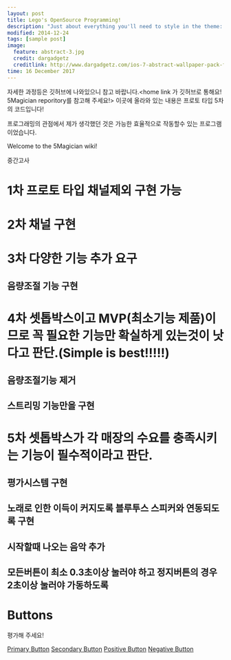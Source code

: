 ```yaml
---
layout: post
title: Lego's OpenSource Programming!
description: "Just about everything you'll need to style in the theme: headings, paragraphs, blockquotes, tables, code blocks, and more."
modified: 2014-12-24
tags: [sample post]
image:
  feature: abstract-3.jpg
  credit: dargadgetz
  creditlink: http://www.dargadgetz.com/ios-7-abstract-wallpaper-pack-for-iphone-5-and-ipod-touch-retina/
time: 16 December 2017
---
```


자세한 과정등은 깃허브에 나와있으니 참고 바랍니다.<home link 가 깃허브로 통해요! 5Magician reporitory를 참고해 주세요!> 이곳에 올라와 있는 내용은 프로토 타입 5차의 코드입니다!

프로그래밍의 관점에서 제가 생각했던 것은 가능한 효율적으로 작동할수 있는 프로그램이었습니다.

Welcome to the 5Magician wiki!

중간고사 

# 1차 프로토 타입 채널제외 구현 가능

# 2차 채널 구현

# 3차 다양한 기능 추가 요구 
##  음량조절 기능 구현

# 4차 셋톱박스이고 MVP(최소기능 제품)이므로 꼭 필요한 기능만 확실하게 있는것이 낫다고 판단.(Simple is best!!!!!) 
##   음량조절기능 제거
##   스트리밍 기능만을 구현

# 5차 셋톱박스가 각 매장의 수요를 충족시키는 기능이 필수적이라고 판단.
##  평가시스템 구현
##      노래로 인한 이득이 커지도록 블루투스 스피커와 연동되도록 구현
##      시작할때 나오는 음악 추가
##      모든버튼이 최소 0.3초이상 눌러야 하고 정지버튼의 경우 2초이상 눌러야 가동하도록 





<!--Below is just about everything you'll need to style in the theme. Check the source code to see the many embedded elements within paragraphs.

# Heading 1

## Heading 2

### Heading 3

#### Heading 4

##### Heading 5

###### Heading 6

### Body text

Lorem ipsum dolor sit amet, test link adipiscing elit. **This is strong**. Nullam dignissim convallis est. Quisque aliquam.

![Smithsonian Image]({{ site.url }}/images/3953273590_704e3899d5_m.jpg)
{: .image-right}

*This is emphasized*. Donec faucibus. Nunc iaculis suscipit dui. 53 = 125. Water is H<sub>2</sub>O. Nam sit amet sem. Aliquam libero nisi, imperdiet at, tincidunt nec, gravida vehicula, nisl. The New York Times <cite>(That’s a citation)</cite>. <u>Underline</u>. Maecenas ornare tortor. Donec sed tellus eget sapien fringilla nonummy. Mauris a ante. Suspendisse quam sem, consequat at, commodo vitae, feugiat in, nunc. Morbi imperdiet augue quis tellus.

HTML and <abbr title="cascading stylesheets">CSS<abbr> are our tools. Mauris a ante. Suspendisse quam sem, consequat at, commodo vitae, feugiat in, nunc. Morbi imperdiet augue quis tellus. Praesent mattis, massa quis luctus fermentum, turpis mi volutpat justo, eu volutpat enim diam eget metus.

### Blockquotes

> Lorem ipsum dolor sit amet, test link adipiscing elit. Nullam dignissim convallis est. Quisque aliquam.

## List Types

### Ordered Lists

1. Item one
   1. sub item one
   2. sub item two
   3. sub item three
2. Item two

### Unordered Lists

* Item one
* Item two
* Item three

## Tables

| Header1 | Header2 | Header3 |
|:--------|:-------:|--------:|
| cell1   | cell2   | cell3   |
| cell4   | cell5   | cell6   |
|----
| cell1   | cell2   | cell3   |
| cell4   | cell5   | cell6   |
|=====
| Foot1   | Foot2   | Foot3
{: rules="groups"}

## Code Snippets

Syntax highlighting via Rouge

```css
#container {
  float: left;
  margin: 0 -240px 0 0;
  width: 100%;
}
```

Non Pygments code example

    <div id="awesome">
        <p>This is great isn't it?</p>
    </div>
-->
# Buttons

평가해 주세요!


<a href="/" class="ui primary button">Primary Button</a>
<a href="/" class="ui secondary button">Secondary Button</a>
<a href="/" class="ui positive button">Positive Button</a>
<a href="/" class="ui negative button">Negative Button</a>
